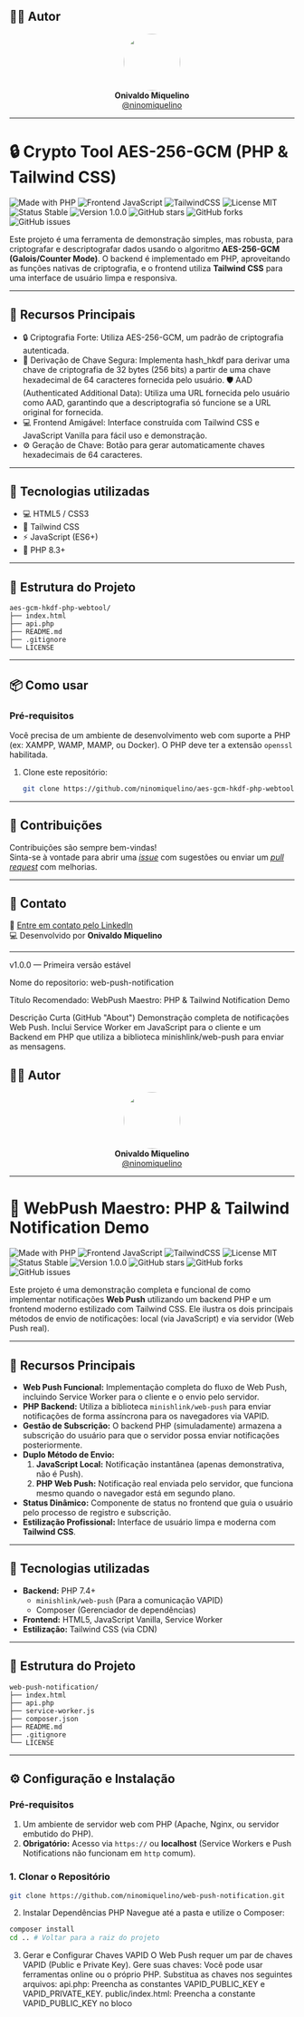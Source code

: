 ## 👨‍💻 Autor

<div align="center">
  <img src="https://avatars.githubusercontent.com/ninomiquelino" width="100" height="100" style="border-radius: 50%">
  <br>
  <strong>Onivaldo Miquelino</strong>
  <br>
  <a href="https://github.com/ninomiquelino">@ninomiquelino</a>
</div>

---

# 🔒 Crypto Tool AES-256-GCM (PHP & Tailwind CSS)

![Made with PHP](https://img.shields.io/badge/PHP-777BB4?logo=php&logoColor=white)
![Frontend JavaScript](https://img.shields.io/badge/Frontend-JavaScript-F7DF1E?logo=javascript&logoColor=black)
![TailwindCSS](https://img.shields.io/badge/TailwindCSS-38B2AC?logo=tailwindcss&logoColor=white)
![License MIT](https://img.shields.io/badge/License-MIT-green)
![Status Stable](https://img.shields.io/badge/Status-Stable-success)
![Version 1.0.0](https://img.shields.io/badge/Version-1.0.0-blue)
![GitHub stars](https://img.shields.io/github/stars/NinoMiquelino/aes-gcm-hkdf-php-webtool?style=social)
![GitHub forks](https://img.shields.io/github/forks/NinoMiquelino/aes-gcm-hkdf-php-webtool?style=social)
![GitHub issues](https://img.shields.io/github/issues/NinoMiquelino/aes-gcm-hkdf-php-webtool)

Este projeto é uma ferramenta de demonstração simples, mas robusta, para criptografar e descriptografar dados usando o algoritmo **AES-256-GCM (Galois/Counter Mode)**. O backend é implementado em PHP, aproveitando as funções nativas de criptografia, e o frontend utiliza **Tailwind CSS** para uma interface de usuário limpa e responsiva.

---

## 🌟 Recursos Principais

- 🔒 Criptografia Forte: Utiliza AES-256-GCM, um padrão de criptografia autenticada.
- 🧬 Derivação de Chave Segura: Implementa hash_hkdf para derivar uma chave de criptografia de 32 bytes (256 bits) a partir de uma chave hexadecimal de 64 caracteres fornecida pelo usuário.
 🛡️ AAD (Authenticated Additional Data): Utiliza uma URL fornecida pelo usuário como AAD, garantindo que a descriptografia só funcione se a URL original for fornecida.
- 💻 Frontend Amigável: Interface construída com Tailwind CSS e JavaScript Vanilla para fácil uso e demonstração.
- ⚙️ Geração de Chave: Botão para gerar automaticamente chaves hexadecimais de 64 caracteres.

---

## 🧠 Tecnologias utilizadas

- 💻 HTML5 / CSS3
- 🎨 Tailwind CSS
- ⚡ JavaScript (ES6+)
- 🐘 PHP 8.3+

---

## 🧩 Estrutura do Projeto
```
aes-gcm-hkdf-php-webtool/
├── index.html
├── api.php
├── README.md
├── .gitignore
└── LICENSE
```

---

## 📦 Como usar

### Pré-requisitos

Você precisa de um ambiente de desenvolvimento web com suporte a PHP (ex: XAMPP, WAMP, MAMP, ou Docker). O PHP deve ter a extensão `openssl` habilitada.

1. Clone este repositório:
   ```bash
   git clone https://github.com/ninomiquelino/aes-gcm-hkdf-php-webtool.git
   ```

---

## 🤝 Contribuições
Contribuições são sempre bem-vindas!  
Sinta-se à vontade para abrir uma [*issue*](https://github.com/NinoMiquelino/aes-gcm-hkdf-php-webtool/issues) com sugestões ou enviar um [*pull request*](https://github.com/NinoMiquelino/aes-gcm-hkdf-php-webtool/pulls) com melhorias.

---

## 💬 Contato
📧 [Entre em contato pelo LinkedIn](https://www.linkedin.com/in/onivaldomiquelino/)  
💻 Desenvolvido por **Onivaldo Miquelino**

---

v1.0.0 — Primeira versão estável

Nome do repositorio:
web-push-notification

Título Recomendado: 
WebPush Maestro: PHP & Tailwind Notification Demo

Descrição Curta (GitHub "About")
Demonstração completa de notificações Web Push. Inclui Service Worker em JavaScript para o cliente e um Backend em PHP que utiliza a biblioteca minishlink/web-push para enviar as mensagens.


## 👨‍💻 Autor

<div align="center">
  <img src="https://avatars.githubusercontent.com/ninomiquelino" width="100" height="100" style="border-radius: 50%">
  <br>
  <strong>Onivaldo Miquelino</strong>
  <br>
  <a href="https://github.com/ninomiquelino">@ninomiquelino</a>
</div>

---

# 🔔 WebPush Maestro: PHP & Tailwind Notification Demo

![Made with PHP](https://img.shields.io/badge/PHP-777BB4?logo=php&logoColor=white)
![Frontend JavaScript](https://img.shields.io/badge/Frontend-JavaScript-F7DF1E?logo=javascript&logoColor=black)
![TailwindCSS](https://img.shields.io/badge/TailwindCSS-38B2AC?logo=tailwindcss&logoColor=white)
![License MIT](https://img.shields.io/badge/License-MIT-green)
![Status Stable](https://img.shields.io/badge/Status-Stable-success)
![Version 1.0.0](https://img.shields.io/badge/Version-1.0.0-blue)
![GitHub stars](https://img.shields.io/github/stars/NinoMiquelino/web-push-notification?style=social)
![GitHub forks](https://img.shields.io/github/forks/NinoMiquelino/web-push-notification?style=social)
![GitHub issues](https://img.shields.io/github/issues/NinoMiquelino/web-push-notification)

Este projeto é uma demonstração completa e funcional de como implementar notificações **Web Push** utilizando um backend PHP e um frontend moderno estilizado com Tailwind CSS. Ele ilustra os dois principais métodos de envio de notificações: local (via JavaScript) e via servidor (Web Push real).

---

## 🌟 Recursos Principais

* **Web Push Funcional:** Implementação completa do fluxo de Web Push, incluindo Service Worker para o cliente e o envio pelo servidor.
* **PHP Backend:** Utiliza a biblioteca `minishlink/web-push` para enviar notificações de forma assíncrona para os navegadores via VAPID.
* **Gestão de Subscrição:** O backend PHP (simuladamente) armazena a subscrição do usuário para que o servidor possa enviar notificações posteriormente.
* **Duplo Método de Envio:**
    1.  **JavaScript Local:** Notificação instantânea (apenas demonstrativa, não é Push).
    2.  **PHP Web Push:** Notificação real enviada pelo servidor, que funciona mesmo quando o navegador está em segundo plano.
* **Status Dinâmico:** Componente de status no frontend que guia o usuário pelo processo de registro e subscrição.
* **Estilização Profissional:** Interface de usuário limpa e moderna com **Tailwind CSS**.

---

## 🧠 Tecnologias utilizadas

* **Backend:** PHP 7.4+
    * `minishlink/web-push` (Para a comunicação VAPID)
    * Composer (Gerenciador de dependências)
* **Frontend:** HTML5, JavaScript Vanilla, Service Worker
* **Estilização:** Tailwind CSS (via CDN)

---

## 🧩 Estrutura do Projeto
```
web-push-notification/
├── index.html
├── api.php
├── service-worker.js
├── composer.json
├── README.md
├── .gitignore
└── LICENSE
```

---

## ⚙️ Configuração e Instalação

### Pré-requisitos

1.  Um ambiente de servidor web com PHP (Apache, Nginx, ou servidor embutido do PHP).
2.  **Obrigatório:** Acesso via `https://` ou **localhost** (Service Workers e Push Notifications não funcionam em `http` comum).

### 1. Clonar o Repositório

   ```bash
   git clone https://github.com/ninomiquelino/web-push-notification.git
   ```

2. Instalar Dependências PHP
​Navegue até a pasta  e utilize o Composer:

```bash
composer install
cd .. # Voltar para a raiz do projeto
   ```

3. Gerar e Configurar Chaves VAPID
​O Web Push requer um par de chaves VAPID (Public e Private Key).
​Gere suas chaves: Você pode usar ferramentas online ou o próprio PHP.
​Substitua as chaves nos seguintes arquivos:
​api.php: Preencha as constantes VAPID_PUBLIC_KEY e VAPID_PRIVATE_KEY.
​public/index.html: Preencha a constante VAPID_PUBLIC_KEY no bloco <script>.
​Importante: O VAPID_SUBJECT em src/api.php deve ser um mailto: válido (ex: mailto:voce@exemplo.com).

​4. Executar o Servidor
​Para testes rápidos, você pode usar o servidor embutido do PHP:

# Execute na raiz do projeto
```bash
php -S localhost:8001
```

​• Verifique: O frontend (index.html) deve estar acessível em http://localhost:8001/public/index.html e o backend em http://localhost:8001/api.php.

​5. Configurar o Endpoint da API
​Edite o arquivo public/index.html e ajuste a constante API_URL para o endpoint correto da sua API:

// public/index.html
```bash
const API_URL = 'http://localhost:8001/api.php'; 
```

---

## 📝 Instruções de Uso

​Acesso: Abra http://localhost:8001/public/index.html no seu navegador (Chrome ou Firefox são recomendados).
​Permissão: O navegador pedirá permissão para exibir notificações. Permita.
​Status: O componente de status irá indicar:
​Service Worker registrado
​Usuário inscrito com sucesso
​Subscrição salva no backend (Um arquivo subscription.json deve ter sido criado em src/).
​Teste 1 (JS Local): Clique em Enviar Notificação (Frontend - JS). Uma notificação aparecerá instantaneamente (este é o método local, não usa o servidor).
​Teste 2 (PHP Web Push): Clique em Enviar Notificação (Backend - PHP Push).
​O frontend envia uma requisição ao api.php.
​O api.php usa sua chave privada VAPID para assinar a mensagem e envia o push para o provedor (ex: FCM do Google).
​O provedor envia a notificação para o Service Worker do seu navegador, que a exibe. Esta notificação funciona mesmo com o navegador minimizado!
​
🛑 Notas de Segurança e Produção
​Chaves VAPID: Em produção, NUNCA exponha a VAPID_PRIVATE_KEY em nenhum lugar do código frontend ou arquivos públicos. Ela deve ser usada apenas no backend.
​Armazenamento de Subscrição: O método de salvar a subscrição em um arquivo (subscription.json) é apenas para demonstração. Em produção, use um banco de dados para armazenar as subscrições de forma persistente.
​HTTPS: Para qualquer ambiente que não seja localhost, o Web Push requer o uso de HTTPS.

---

## 🤝 Contribuições
Contribuições são sempre bem-vindas!  
Sinta-se à vontade para abrir uma [*issue*](https://github.com/NinoMiquelino/web-push-notification/issues) com sugestões ou enviar um [*pull request*](https://github.com/NinoMiquelino/web-push-notification/pulls) com melhorias.

---

## 💬 Contato
📧 [Entre em contato pelo LinkedIn](https://www.linkedin.com/in/onivaldomiquelino/)  
💻 Desenvolvido por **Onivaldo Miquelino**

---
